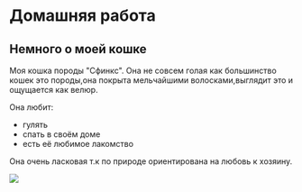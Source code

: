 # Домашняя работа
## Немного о моей кошке

Моя кошка породы "Сфинкс".
Она не совсем голая как большинство кошек это породы,она покрыта мельчайшими волосками,выглядит это и ощущается как велюр.

Она любит:
- гулять
- спать в своём доме
- есть её любимое лакомство
  
Она очень ласковая т.к по природе ориентирована на любовь к хозяину.

![](https://disk.yandex.ru/i/gvyVA0fpKEiI8w)